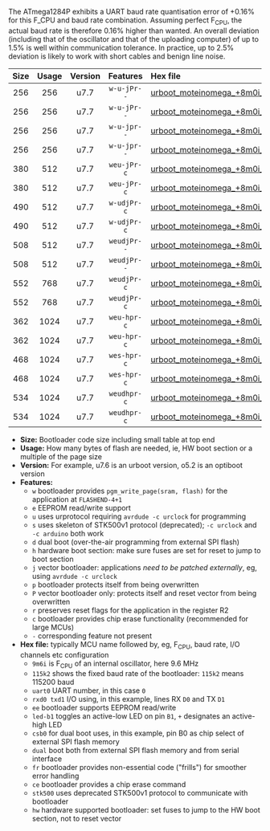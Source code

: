 The ATmega1284P exhibits a UART baud rate quantisation error of +0.16% for this F_CPU and baud rate combination. Assuming perfect F<sub>CPU</sub>, the actual baud rate is therefore 0.16% higher than wanted. An overall deviation (including that of the oscillator and that of the uploading computer) of up to 1.5% is well within communication tolerance. In practice, up to 2.5% deviation is likely to work with short cables and benign line noise.

|Size|Usage|Version|Features|Hex file|
|:-:|:-:|:-:|:-:|:--|
|256|256|u7.7|`w-u-jPr--`|[urboot_moteinomega_+8m0i_++76k8_uart0_rxd0_txd1_led+d7.hex](https://raw.githubusercontent.com/stefanrueger/urboot.hex/main/boards/moteinomega/internal_oscillator/fcpu_+8m0i/br_++76k8/urboot_moteinomega_+8m0i_++76k8_uart0_rxd0_txd1_led+d7.hex)|
|256|256|u7.7|`w-u-jPr--`|[urboot_moteinomega_+8m0i_++76k8_uart1_rxd2_txd3_led+d7.hex](https://raw.githubusercontent.com/stefanrueger/urboot.hex/main/boards/moteinomega/internal_oscillator/fcpu_+8m0i/br_++76k8/urboot_moteinomega_+8m0i_++76k8_uart1_rxd2_txd3_led+d7.hex)|
|256|256|u7.7|`w-u-jpr--`|[urboot_moteinomega_+8m0i_++76k8_uart0_rxd0_txd1_led+d7_fr.hex](https://raw.githubusercontent.com/stefanrueger/urboot.hex/main/boards/moteinomega/internal_oscillator/fcpu_+8m0i/br_++76k8/urboot_moteinomega_+8m0i_++76k8_uart0_rxd0_txd1_led+d7_fr.hex)|
|256|256|u7.7|`w-u-jpr--`|[urboot_moteinomega_+8m0i_++76k8_uart1_rxd2_txd3_led+d7_fr.hex](https://raw.githubusercontent.com/stefanrueger/urboot.hex/main/boards/moteinomega/internal_oscillator/fcpu_+8m0i/br_++76k8/urboot_moteinomega_+8m0i_++76k8_uart1_rxd2_txd3_led+d7_fr.hex)|
|380|512|u7.7|`weu-jPr-c`|[urboot_moteinomega_+8m0i_++76k8_uart0_rxd0_txd1_ee_led+d7_fr_ce.hex](https://raw.githubusercontent.com/stefanrueger/urboot.hex/main/boards/moteinomega/internal_oscillator/fcpu_+8m0i/br_++76k8/urboot_moteinomega_+8m0i_++76k8_uart0_rxd0_txd1_ee_led+d7_fr_ce.hex)|
|380|512|u7.7|`weu-jPr-c`|[urboot_moteinomega_+8m0i_++76k8_uart1_rxd2_txd3_ee_led+d7_fr_ce.hex](https://raw.githubusercontent.com/stefanrueger/urboot.hex/main/boards/moteinomega/internal_oscillator/fcpu_+8m0i/br_++76k8/urboot_moteinomega_+8m0i_++76k8_uart1_rxd2_txd3_ee_led+d7_fr_ce.hex)|
|490|512|u7.7|`w-udjPr-c`|[urboot_moteinomega_+8m0i_++76k8_uart0_rxd0_txd1_led+d7_csc7_dual_fr_ce.hex](https://raw.githubusercontent.com/stefanrueger/urboot.hex/main/boards/moteinomega/internal_oscillator/fcpu_+8m0i/br_++76k8/urboot_moteinomega_+8m0i_++76k8_uart0_rxd0_txd1_led+d7_csc7_dual_fr_ce.hex)|
|490|512|u7.7|`w-udjPr-c`|[urboot_moteinomega_+8m0i_++76k8_uart1_rxd2_txd3_led+d7_csc7_dual_fr_ce.hex](https://raw.githubusercontent.com/stefanrueger/urboot.hex/main/boards/moteinomega/internal_oscillator/fcpu_+8m0i/br_++76k8/urboot_moteinomega_+8m0i_++76k8_uart1_rxd2_txd3_led+d7_csc7_dual_fr_ce.hex)|
|508|512|u7.7|`weudjPr--`|[urboot_moteinomega_+8m0i_++76k8_uart0_rxd0_txd1_ee_led+d7_csc7_dual_fr.hex](https://raw.githubusercontent.com/stefanrueger/urboot.hex/main/boards/moteinomega/internal_oscillator/fcpu_+8m0i/br_++76k8/urboot_moteinomega_+8m0i_++76k8_uart0_rxd0_txd1_ee_led+d7_csc7_dual_fr.hex)|
|508|512|u7.7|`weudjPr--`|[urboot_moteinomega_+8m0i_++76k8_uart1_rxd2_txd3_ee_led+d7_csc7_dual_fr.hex](https://raw.githubusercontent.com/stefanrueger/urboot.hex/main/boards/moteinomega/internal_oscillator/fcpu_+8m0i/br_++76k8/urboot_moteinomega_+8m0i_++76k8_uart1_rxd2_txd3_ee_led+d7_csc7_dual_fr.hex)|
|552|768|u7.7|`weudjPr-c`|[urboot_moteinomega_+8m0i_++76k8_uart0_rxd0_txd1_ee_led+d7_csc7_dual_fr_ce.hex](https://raw.githubusercontent.com/stefanrueger/urboot.hex/main/boards/moteinomega/internal_oscillator/fcpu_+8m0i/br_++76k8/urboot_moteinomega_+8m0i_++76k8_uart0_rxd0_txd1_ee_led+d7_csc7_dual_fr_ce.hex)|
|552|768|u7.7|`weudjPr-c`|[urboot_moteinomega_+8m0i_++76k8_uart1_rxd2_txd3_ee_led+d7_csc7_dual_fr_ce.hex](https://raw.githubusercontent.com/stefanrueger/urboot.hex/main/boards/moteinomega/internal_oscillator/fcpu_+8m0i/br_++76k8/urboot_moteinomega_+8m0i_++76k8_uart1_rxd2_txd3_ee_led+d7_csc7_dual_fr_ce.hex)|
|362|1024|u7.7|`weu-hpr-c`|[urboot_moteinomega_+8m0i_++76k8_uart0_rxd0_txd1_ee_led+d7_fr_ce_hw.hex](https://raw.githubusercontent.com/stefanrueger/urboot.hex/main/boards/moteinomega/internal_oscillator/fcpu_+8m0i/br_++76k8/urboot_moteinomega_+8m0i_++76k8_uart0_rxd0_txd1_ee_led+d7_fr_ce_hw.hex)|
|362|1024|u7.7|`weu-hpr-c`|[urboot_moteinomega_+8m0i_++76k8_uart1_rxd2_txd3_ee_led+d7_fr_ce_hw.hex](https://raw.githubusercontent.com/stefanrueger/urboot.hex/main/boards/moteinomega/internal_oscillator/fcpu_+8m0i/br_++76k8/urboot_moteinomega_+8m0i_++76k8_uart1_rxd2_txd3_ee_led+d7_fr_ce_hw.hex)|
|468|1024|u7.7|`wes-hpr-c`|[urboot_moteinomega_+8m0i_++76k8_uart0_rxd0_txd1_ee_led+d7_fr_ce_stk500_hw.hex](https://raw.githubusercontent.com/stefanrueger/urboot.hex/main/boards/moteinomega/internal_oscillator/fcpu_+8m0i/br_++76k8/urboot_moteinomega_+8m0i_++76k8_uart0_rxd0_txd1_ee_led+d7_fr_ce_stk500_hw.hex)|
|468|1024|u7.7|`wes-hpr-c`|[urboot_moteinomega_+8m0i_++76k8_uart1_rxd2_txd3_ee_led+d7_fr_ce_stk500_hw.hex](https://raw.githubusercontent.com/stefanrueger/urboot.hex/main/boards/moteinomega/internal_oscillator/fcpu_+8m0i/br_++76k8/urboot_moteinomega_+8m0i_++76k8_uart1_rxd2_txd3_ee_led+d7_fr_ce_stk500_hw.hex)|
|534|1024|u7.7|`weudhpr-c`|[urboot_moteinomega_+8m0i_++76k8_uart0_rxd0_txd1_ee_led+d7_csc7_dual_fr_ce_hw.hex](https://raw.githubusercontent.com/stefanrueger/urboot.hex/main/boards/moteinomega/internal_oscillator/fcpu_+8m0i/br_++76k8/urboot_moteinomega_+8m0i_++76k8_uart0_rxd0_txd1_ee_led+d7_csc7_dual_fr_ce_hw.hex)|
|534|1024|u7.7|`weudhpr-c`|[urboot_moteinomega_+8m0i_++76k8_uart1_rxd2_txd3_ee_led+d7_csc7_dual_fr_ce_hw.hex](https://raw.githubusercontent.com/stefanrueger/urboot.hex/main/boards/moteinomega/internal_oscillator/fcpu_+8m0i/br_++76k8/urboot_moteinomega_+8m0i_++76k8_uart1_rxd2_txd3_ee_led+d7_csc7_dual_fr_ce_hw.hex)|

- **Size:** Bootloader code size including small table at top end
- **Usage:** How many bytes of flash are needed, ie, HW boot section or a multiple of the page size
- **Version:** For example, u7.6 is an urboot version, o5.2 is an optiboot version
- **Features:**
  + `w` bootloader provides `pgm_write_page(sram, flash)` for the application at `FLASHEND-4+1`
  + `e` EEPROM read/write support
  + `u` uses urprotocol requiring `avrdude -c urclock` for programming
  + `s` uses skeleton of STK500v1 protocol (deprecated); `-c urclock` and `-c arduino` both work
  + `d` dual boot (over-the-air programming from external SPI flash)
  + `h` hardware boot section: make sure fuses are set for reset to jump to boot section
  + `j` vector bootloader: applications *need to be patched externally*, eg, using `avrdude -c urclock`
  + `p` bootloader protects itself from being overwritten
  + `P` vector bootloader only: protects itself and reset vector from being overwritten
  + `r` preserves reset flags for the application in the register R2
  + `c` bootloader provides chip erase functionality (recommended for large MCUs)
  + `-` corresponding feature not present
- **Hex file:** typically MCU name followed by, eg, F<sub>CPU</sub>, baud rate, I/O channels etc configuration
  + `9m6i` is F<sub>CPU</sub> of an internal oscillator, here 9.6 MHz
  + `115k2` shows the fixed baud rate of the bootloader: `115k2` means 115200 baud
  + `uart0` UART number, in this case `0`
  + `rxd0 txd1` I/O using, in this example, lines RX `D0` and TX `D1`
  + `ee` bootloader supports EEPROM read/write
  + `led-b1` toggles an active-low LED on pin `B1`, `+` designates an active-high LED
  + `csb0` for dual boot uses, in this example, pin B0 as chip select of external SPI flash memory
  + `dual` boot both from external SPI flash memory and from serial interface
  + `fr` bootloader provides non-essential code ("frills") for smoother error handling
  + `ce` bootloader provides a chip erase command
  + `stk500` uses deprecated STK500v1 protocol to communicate with bootloader
  + `hw` hardware supported bootloader: set fuses to jump to the HW boot section, not to reset vector
